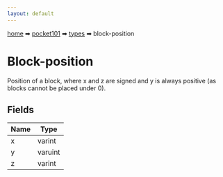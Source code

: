 ```yaml
---
layout: default
---
```


[home](/) ➡ [pocket101](/protocol/pocket101) ➡ [types](/protocol/pocket101/types) ➡ block-position

# Block-position

Position of a block, where x and z are signed and y is always positive (as blocks cannot be placed under 0).

## Fields

Name | Type
---|---
x | varint
y | varuint
z | varint

